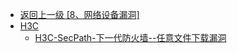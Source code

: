 - [返回上一级 [8、网络设备漏洞]](/8、网络设备漏洞)
- [H3C](/8、网络设备漏洞/H3C/)
  - [H3C-SecPath-下一代防火墙--任意文件下载漏洞](/8、网络设备漏洞/H3C/H3C-SecPath-下一代防火墙--任意文件下载漏洞.md)

